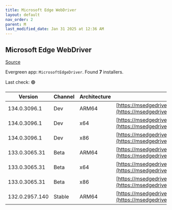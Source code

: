 ```yaml
---
title: Microsoft Edge WebDriver
layout: default
nav_order: 2
parent: M
last_modified_date: Jan 31 2025 at 12:36 AM
---
```


## Microsoft Edge WebDriver

[Source](https://www.microsoft.com/edge)

Evergreen app: `MicrosoftEdgeDriver`. Found **7** installers.

Last check: 🟢

| Version        | Channel | Architecture | URI                                                                                                                                              |
| -------------- | ------- | ------------ | ------------------------------------------------------------------------------------------------------------------------------------------------ |
| 134.0.3096.1   | Dev     | ARM64        | [https://msedgedriver.azureedge.net/134.0.3096.1/edgedriver_arm64.zip](https://msedgedriver.azureedge.net/134.0.3096.1/edgedriver_arm64.zip)     |
| 134.0.3096.1   | Dev     | x64          | [https://msedgedriver.azureedge.net/134.0.3096.1/edgedriver_win64.zip](https://msedgedriver.azureedge.net/134.0.3096.1/edgedriver_win64.zip)     |
| 134.0.3096.1   | Dev     | x86          | [https://msedgedriver.azureedge.net/134.0.3096.1/edgedriver_win32.zip](https://msedgedriver.azureedge.net/134.0.3096.1/edgedriver_win32.zip)     |
| 133.0.3065.31  | Beta    | ARM64        | [https://msedgedriver.azureedge.net/133.0.3065.31/edgedriver_arm64.zip](https://msedgedriver.azureedge.net/133.0.3065.31/edgedriver_arm64.zip)   |
| 133.0.3065.31  | Beta    | x64          | [https://msedgedriver.azureedge.net/133.0.3065.31/edgedriver_win64.zip](https://msedgedriver.azureedge.net/133.0.3065.31/edgedriver_win64.zip)   |
| 133.0.3065.31  | Beta    | x86          | [https://msedgedriver.azureedge.net/133.0.3065.31/edgedriver_win32.zip](https://msedgedriver.azureedge.net/133.0.3065.31/edgedriver_win32.zip)   |
| 132.0.2957.140 | Stable  | ARM64        | [https://msedgedriver.azureedge.net/132.0.2957.140/edgedriver_arm64.zip](https://msedgedriver.azureedge.net/132.0.2957.140/edgedriver_arm64.zip) |
